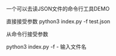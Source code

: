 一个可以去读JSON文件的命令行工具DEMO

直接接受参数
python3  index.py -f test.json

从命令行接受参数

python3  index.py -f -
输入文件名